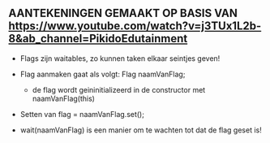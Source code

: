 ## AANTEKENINGEN GEMAAKT OP BASIS VAN https://www.youtube.com/watch?v=j3TUx1L2b-8&ab_channel=PikidoEdutainment

- Flags zijn waitables, zo kunnen taken elkaar seintjes geven!

- Flag aanmaken gaat als volgt: Flag naamVanFlag;
    - de flag wordt geininitializeerd in de constructor met naamVanFlag(this)

- Setten van flag = naamVanFlag.set();
- wait(naamVanFlag) is een manier om te wachten tot dat de flag geset is!
